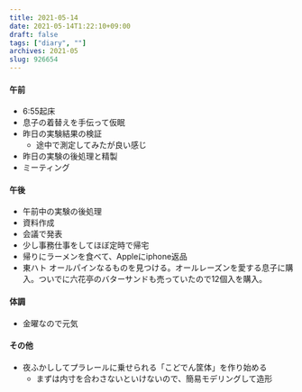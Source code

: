 ```yaml
---
title: 2021-05-14
date: 2021-05-14T1:22:10+09:00
draft: false
tags: ["diary", ""]
archives: 2021-05
slug: 926654
---
```

#### 午前
- 6:55起床
- 息子の着替えを手伝って仮眠
- 昨日の実験結果の検証
  - 途中で測定してみたが良い感じ
- 昨日の実験の後処理と精製
- ミーティング
#### 午後
- 午前中の実験の後処理
- 資料作成
- 会議で発表
- 少し事務仕事をしてほぼ定時で帰宅
- 帰りにラーメンを食べて、Appleにiphone返品
- 東ハト オールパインなるものを見つける。オールレーズンを愛する息子に購入。ついでに六花亭のバターサンドも売っていたので12個入を購入。
#### 体調
- 金曜なので元気
#### その他
- 夜ふかししてプラレールに乗せられる「こどでん筐体」を作り始める
  - まずは内寸を合わさないといけないので、簡易モデリングして造形